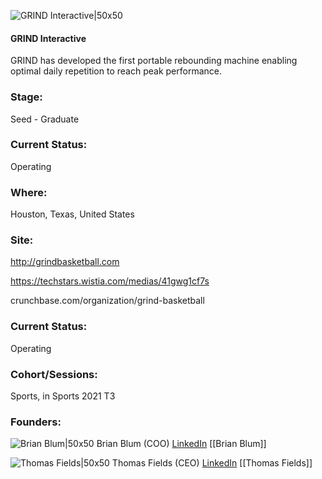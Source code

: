 

![GRIND Interactive|50x50](https://apimg.techstars.com/connect/images/image_files/60c696090599b1000715e8b7/original/logo___blk_background.png)

#### GRIND Interactive
GRIND has developed the first portable rebounding machine enabling optimal daily repetition to reach peak performance.

### Stage: 
Seed - Graduate 

### Current Status: 
Operating

### Where:
Houston, Texas, United States

### Site:
http://grindbasketball.com

https://techstars.wistia.com/medias/41gwg1cf7s

crunchbase.com/organization/grind-basketball

### Current Status: 
Operating

### Cohort/Sessions: 
Sports, in Sports 2021 T3

### Founders: 

![Brian Blum|50x50](https://apimg.techstars.com/connect/images/image_files/6272feaa2f990c0008f36626/original/176A9819.jpg) Brian Blum (COO) [LinkedIn](https://linkedin.com/in/brian-blum-707660b3) [[Brian Blum]]

![Thomas Fields|50x50](https://apimg.techstars.com/connect/images/image_files/60b5b53bf06a370007252444/original/small.png) Thomas Fields (CEO) [LinkedIn](https://linkedin.com/in/thomas-fields-108674a2) [[Thomas Fields]]


